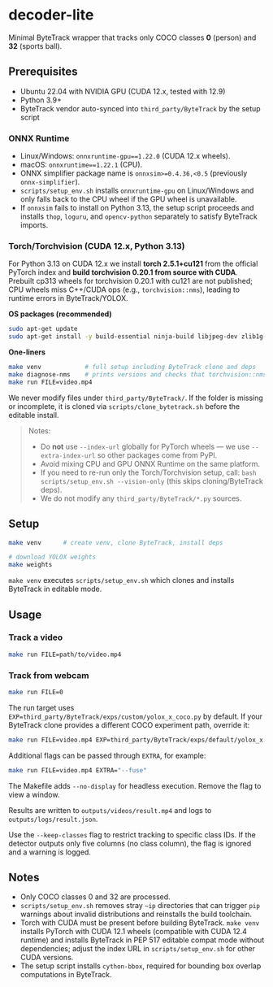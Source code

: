 # decoder-lite

Minimal ByteTrack wrapper that tracks only COCO classes **0** (person) and **32** (sports ball).

## Prerequisites
- Ubuntu 22.04 with NVIDIA GPU (CUDA 12.x, tested with 12.9)
- Python 3.9+
- ByteTrack vendor auto-synced into `third_party/ByteTrack` by the setup script

### ONNX Runtime
- Linux/Windows: `onnxruntime-gpu==1.22.0` (CUDA 12.x wheels).
- macOS: `onnxruntime==1.22.1` (CPU).
- ONNX simplifier package name is `onnxsim>=0.4.36,<0.5` (previously `onnx-simplifier`).
- `scripts/setup_env.sh` installs `onnxruntime-gpu` on Linux/Windows and only
  falls back to the CPU wheel if the GPU wheel is unavailable.
- If `onnxsim` fails to install on Python 3.13, the setup script proceeds and
  installs `thop`, `loguru`, and `opencv-python` separately to satisfy ByteTrack
  imports.

### Torch/Torchvision (CUDA 12.x, Python 3.13)
For Python 3.13 on CUDA 12.x we install **torch 2.5.1+cu121** from the official PyTorch index and **build torchvision 0.20.1 from source with CUDA**. Prebuilt cp313 wheels for torchvision 0.20.1 with cu121 are not published; CPU wheels miss C++/CUDA ops (e.g., `torchvision::nms`), leading to runtime errors in ByteTrack/YOLOX.

**OS packages (recommended)**
```bash
sudo apt-get update
sudo apt-get install -y build-essential ninja-build libjpeg-dev zlib1g-dev libpng-dev ffmpeg
```

**One-liners**
```bash
make venv            # full setup including ByteTrack clone and deps
make diagnose-nms    # prints versions and checks that torchvision::nms is available
make run FILE=video.mp4
```

We never modify files under `third_party/ByteTrack/`. If the folder is missing or incomplete, it is cloned via `scripts/clone_bytetrack.sh` before the editable install.

> Notes:
> * Do **not** use `--index-url` globally for PyTorch wheels — we use `--extra-index-url` so other packages come from PyPI.
> * Avoid mixing CPU and GPU ONNX Runtime on the same platform.
> * If you need to re-run only the Torch/Torchvision setup, call:
>   `bash scripts/setup_env.sh --vision-only` (this skips cloning/ByteTrack deps).
> * We do not modify any `third_party/ByteTrack/*.py` sources.

## Setup
```bash
make venv      # create venv, clone ByteTrack, install deps

# download YOLOX weights
make weights
```
`make venv` executes `scripts/setup_env.sh` which clones and installs ByteTrack in editable mode.

## Usage
### Track a video
```bash
make run FILE=path/to/video.mp4
```

### Track from webcam
```bash
make run FILE=0
```

The run target uses `EXP=third_party/ByteTrack/exps/custom/yolox_x_coco.py` by default. If your
ByteTrack clone provides a different COCO experiment path, override it:

```bash
make run FILE=video.mp4 EXP=third_party/ByteTrack/exps/default/yolox_x.py
```

Additional flags can be passed through `EXTRA`, for example:

```bash
make run FILE=video.mp4 EXTRA="--fuse"
```

The Makefile adds `--no-display` for headless execution. Remove the flag to view a window.

Results are written to `outputs/videos/result.mp4` and logs to `outputs/logs/result.json`.

Use the `--keep-classes` flag to restrict tracking to specific class IDs. If the
detector outputs only five columns (no class column), the flag is ignored and a
warning is logged.

## Notes
- Only COCO classes 0 and 32 are processed.
- `scripts/setup_env.sh` removes stray `~ip` directories that can trigger
  `pip` warnings about invalid distributions and reinstalls the build toolchain.
- Torch with CUDA must be present before building ByteTrack. `make venv` installs
  PyTorch with CUDA 12.1 wheels (compatible with CUDA 12.4 runtime) and installs
  ByteTrack in PEP 517 editable compat mode without dependencies; adjust the
  index URL in `scripts/setup_env.sh` for other CUDA versions.
- The setup script installs `cython-bbox`, required for bounding box overlap
  computations in ByteTrack.
